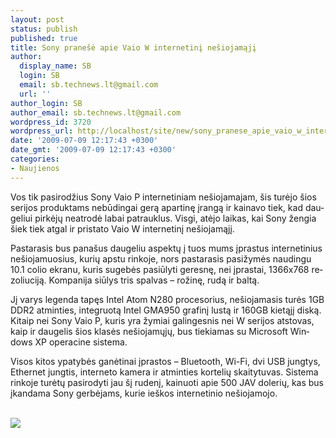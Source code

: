```yaml
---
layout: post
status: publish
published: true
title: Sony pranešė apie Vaio W internetinį nešiojamąjį
author:
  display_name: SB
  login: SB
  email: sb.technews.lt@gmail.com
  url: ''
author_login: SB
author_email: sb.technews.lt@gmail.com
wordpress_id: 3720
wordpress_url: http://localhost/site/new/sony_pranese_apie_vaio_w_internetini_nesiojamaji/
date: '2009-07-09 12:17:43 +0300'
date_gmt: '2009-07-09 12:17:43 +0300'
categories:
- Naujienos
---
```

<p><!--[if gte mso 9]><xml> <w:WordDocument> <w:View>Normal</w:View> <w:Zoom>0</w:Zoom> <w:PunctuationKerning /> <w:ValidateAgainstSchemas /> <w:SaveIfXMLInvalid>false</w:SaveIfXMLInvalid> <w:IgnoreMixedContent>false</w:IgnoreMixedContent> <w:AlwaysShowPlaceholderText>false</w:AlwaysShowPlaceholderText> <w:Compatibility> <w:BreakWrappedTables /> <w:SnapToGridInCell /> <w:WrapTextWithPunct /> <w:UseAsianBreakRules /> <w:DontGrowAutofit /> </w:Compatibility> <w:BrowserLevel>MicrosoftInternetExplorer4</w:BrowserLevel> </w:WordDocument> </xml><![endif]--><!--[if gte mso 9]><xml> <w:LatentStyles DefLockedState="false" LatentStyleCount="156"> </w:LatentStyles> </xml><![endif]--> <!--  /* Style Definitions */  p.MsoNormal, li.MsoNormal, div.MsoNormal 	<i>mso-style-parent:""; 	margin:0cm; 	margin-bottom:.0001pt; 	mso-pagination:widow-orphan; 	font-size:12.0pt; 	font-family:"Times New Roman"; 	mso-fareast-font-family:"Times New Roman";</i> p 	<i>mso-margin-top-alt:auto; 	margin-right:0cm; 	mso-margin-bottom-alt:auto; 	margin-left:0cm; 	mso-pagination:widow-orphan; 	font-size:12.0pt; 	font-family:"Times New Roman"; 	mso-fareast-font-family:"Times New Roman";</i> @page Section1 	<i>size:612.0pt 792.0pt; 	margin:72.0pt 90.0pt 72.0pt 90.0pt; 	mso-header-margin:35.4pt; 	mso-footer-margin:35.4pt; 	mso-paper-source:0;</i> div.Section1 	<i>page:Section1;</i> --> <!--[if gte mso 10]> <mce:style><!   /* Style Definitions */  table.MsoNormalTable 	<i>mso-style-name:"Table Normal"; 	mso-tstyle-rowband-size:0; 	mso-tstyle-colband-size:0; 	mso-style-noshow:yes; 	mso-style-parent:""; 	mso-padding-alt:0cm 5.4pt 0cm 5.4pt; 	mso-para-margin:0cm; 	mso-para-margin-bottom:.0001pt; 	mso-pagination:widow-orphan; 	font-size:10.0pt; 	font-family:"Times New Roman"; 	mso-ansi-language:#0400; 	mso-fareast-language:#0400; 	mso-bidi-language:#0400;</i> --> <!--[endif]--></p>
<p><span lang="LT">Vos tik pasirodžius Sony Vaio P internetiniam ne&scaron;iojamajam, &scaron;is turėjo &scaron;ios serijos produktams nebūdingai gerą apartinę įrangą ir kainavo tiek, kad daugeliui pirkėjų neatrodė labai patrauklus. Visgi, atėjo laikas, kai Sony žengia &scaron;iek tiek atgal ir pristato Vaio W internetinį ne&scaron;iojamąjį.</span></p>
<p><span lang="LT">Pastarasis bus pana&scaron;us daugeliu aspektų į tuos mums įprastus internetinius ne&scaron;iojamuosius, kurių apstu rinkoje, nors pastarasis pasižymės naudingu 10.1 colio ekranu, kuris sugebės pasiūlyti geresnę, nei įprastai, 1366x768 rezoliuciją. Kompanija siūlys tris spalvas &ndash; rožinę, rudą ir baltą.</span></p>
<p><span lang="LT">Jį varys legenda tapęs Intel Atom N280 procesorius, ne&scaron;iojamasis turės 1GB DDR2 atminties, integruotą Intel GMA950 grafinį lustą ir 160GB kietąjį diską. Kitaip nei Sony Vaio P, kuris yra žymiai galingesnis nei W serijos atstovas, kaip ir daugelis &scaron;ios klasės ne&scaron;iojamųjų, bus tiekiamas su Microsoft Windows XP operacine sistema. </span></p>
<p><span lang="LT">Visos kitos ypatybės ganėtinai įprastos &ndash; Bluetooth, Wi-Fi, dvi USB jungtys, Ethernet jungtis, interneto kamera ir atminties kortelių skaitytuvas. Sistema rinkoje turėtų pasirodyti jau &scaron;į rudenį, kainuoti apie 500 JAV dolerių, kas bus įkandama Sony gerbėjams, kurie ie&scaron;kos internetinio ne&scaron;iojamojo.</span></p>
<p><span lang="LT"><br /><img src="http://svarke.technews.lt/SB/W_Brown_-_Front_to_Back_610x426.jpg" /></p>
<p></span></p>
<p>&nbsp;</p>
<p>&nbsp;</p>
